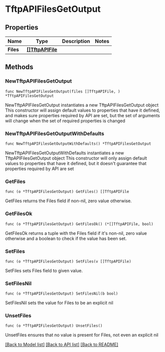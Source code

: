 # TftpAPIFilesGetOutput

## Properties

Name | Type | Description | Notes
------------ | ------------- | ------------- | -------------
**Files** | [**[]TftpAPIFile**](TftpAPIFile.md) |  | 

## Methods

### NewTftpAPIFilesGetOutput

`func NewTftpAPIFilesGetOutput(files []TftpAPIFile, ) *TftpAPIFilesGetOutput`

NewTftpAPIFilesGetOutput instantiates a new TftpAPIFilesGetOutput object
This constructor will assign default values to properties that have it defined,
and makes sure properties required by API are set, but the set of arguments
will change when the set of required properties is changed

### NewTftpAPIFilesGetOutputWithDefaults

`func NewTftpAPIFilesGetOutputWithDefaults() *TftpAPIFilesGetOutput`

NewTftpAPIFilesGetOutputWithDefaults instantiates a new TftpAPIFilesGetOutput object
This constructor will only assign default values to properties that have it defined,
but it doesn't guarantee that properties required by API are set

### GetFiles

`func (o *TftpAPIFilesGetOutput) GetFiles() []TftpAPIFile`

GetFiles returns the Files field if non-nil, zero value otherwise.

### GetFilesOk

`func (o *TftpAPIFilesGetOutput) GetFilesOk() (*[]TftpAPIFile, bool)`

GetFilesOk returns a tuple with the Files field if it's non-nil, zero value otherwise
and a boolean to check if the value has been set.

### SetFiles

`func (o *TftpAPIFilesGetOutput) SetFiles(v []TftpAPIFile)`

SetFiles sets Files field to given value.


### SetFilesNil

`func (o *TftpAPIFilesGetOutput) SetFilesNil(b bool)`

 SetFilesNil sets the value for Files to be an explicit nil

### UnsetFiles
`func (o *TftpAPIFilesGetOutput) UnsetFiles()`

UnsetFiles ensures that no value is present for Files, not even an explicit nil

[[Back to Model list]](../README.md#documentation-for-models) [[Back to API list]](../README.md#documentation-for-api-endpoints) [[Back to README]](../README.md)


